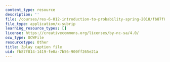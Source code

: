 ```yaml
---
content_type: resource
description: ''
file: /courses/res-6-012-introduction-to-probability-spring-2018/fb87f8141419fe0a7b56900ff265e21a_aYg2je06Cpg.srt
file_type: application/x-subrip
learning_resource_types: []
license: https://creativecommons.org/licenses/by-nc-sa/4.0/
ocw_type: OCWFile
resourcetype: Other
title: 3play caption file
uid: fb87f814-1419-fe0a-7b56-900ff265e21a
---
```

